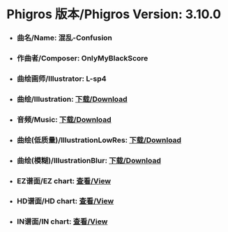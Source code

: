 
# Phigros 版本/Phigros Version:  3.10.0

- ### __曲名/Name:  混乱-Confusion__

- ### __作曲者/Composer:  OnlyMyBlackScore__

- ### __曲绘画师/Illustrator:  L-sp4__

- ### __曲绘/Illustration:  [下载/Download](https://github.com/Po6647A/PAR/releases/download/3.10.0/1042.png)__

- ### __音频/Music:  [下载/Download](https://github.com/Po6647A/PAR/releases/download/3.10.0/1730.ogg)__

- ### __曲绘(低质量)/IllustrationLowRes:  [下载/Download](https://github.com/Po6647A/PAR/releases/download/3.10.0/1534.png)__

- ### __曲绘(模糊)/IllustrationBlur:  [下载/Download](https://github.com/Po6647A/PAR/releases/download/3.10.0/1288.png)__


- ### __EZ谱面/EZ chart:  [查看/View](./EZ.json/index.html)__

- ### __HD谱面/HD chart:  [查看/View](./HD.json/index.html)__

- ### __IN谱面/IN chart:  [查看/View](./IN.json/index.html)__

